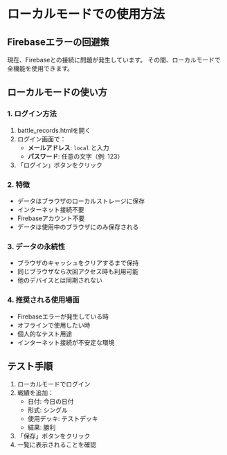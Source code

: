 # ローカルモードでの使用方法

## Firebaseエラーの回避策

現在、Firebaseとの接続に問題が発生しています。
その間、ローカルモードで全機能を使用できます。

## ローカルモードの使い方

### 1. ログイン方法
1. battle_records.htmlを開く
2. ログイン画面で：
   - **メールアドレス**: `local` と入力
   - **パスワード**: 任意の文字（例: 123）
3. 「ログイン」ボタンをクリック

### 2. 特徴
- データはブラウザのローカルストレージに保存
- インターネット接続不要
- Firebaseアカウント不要
- データは使用中のブラウザにのみ保存される

### 3. データの永続性
- ブラウザのキャッシュをクリアするまで保持
- 同じブラウザなら次回アクセス時も利用可能
- 他のデバイスとは同期されない

### 4. 推奨される使用場面
- Firebaseエラーが発生している時
- オフラインで使用したい時
- 個人的なテスト用途
- インターネット接続が不安定な環境

## テスト手順

1. ローカルモードでログイン
2. 戦績を追加：
   - 日付: 今日の日付
   - 形式: シングル
   - 使用デッキ: テストデッキ
   - 結果: 勝利
3. 「保存」ボタンをクリック
4. 一覧に表示されることを確認